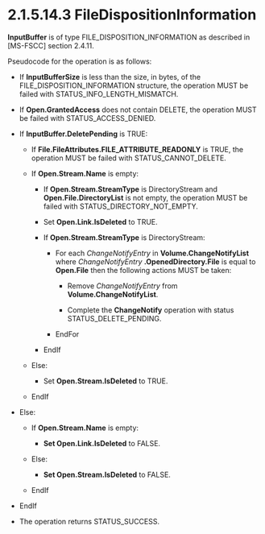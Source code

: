 <html dir="LTR" xmlns:mshelp="http://msdn.microsoft.com/mshelp" xmlns:ddue="http://ddue.schemas.microsoft.com/authoring/2003/5" xmlns:xlink="http://www.w3.org/1999/xlink" xmlns:tool="http://www.microsoft.com/tooltip">
    <head>
        <meta http-equiv="Content-Type" content="text/html; CHARSET=utf-8"></meta>
        <meta name="save" content="history"></meta>
        <title>2.1.5.14.3 FileDispositionInformation</title>
        <xml>
            <mshelp:toctitle title="2.1.5.14.3 FileDispositionInformation"></mshelp:toctitle>
            <mshelp:rltitle title="[MS-FSA]: FileDispositionInformation"></mshelp:rltitle>
            <mshelp:keyword index="A" term="386d9ec5-e0f6-4853-b175-c05be01419e0"></mshelp:keyword>
            <mshelp:attr name="DCSext.ContentType" value="open specification"></mshelp:attr>
            <mshelp:attr name="AssetID" value="386d9ec5-e0f6-4853-b175-c05be01419e0"></mshelp:attr>
            <mshelp:attr name="TopicType" value="kbRef"></mshelp:attr>
            <mshelp:attr name="DCSext.Title" value="[MS-FSA]: FileDispositionInformation" />
        </xml>
    </head>
    <body>
        <div id="header">
            <h1 class="heading">2.1.5.14.3 FileDispositionInformation</h1>
        </div>
        <div id="mainSection">
            <div id="mainBody">
                <div id="allHistory" class="saveHistory"></div>
                <div id="sectionSection0" class="section" name="collapseableSection">
                    

<p><b>InputBuffer</b> is of type FILE_DISPOSITION_INFORMATION
as described in <mshelp:link keywords="efbfe127-73ad-4140-9967-ec6500e66d5e" tabindex="0">[MS-FSCC]</mshelp:link>
section <mshelp:link keywords="12c3dd1c-14f6-4229-9d29-75fb2cb392f6" tabindex="0">2.4.11</mshelp:link>.</p>

<p>Pseudocode for the operation is as follows:</p>

<ul><li><p><span><span> 
</span></span>If <b>InputBufferSize</b> is less than the size, in bytes, of the
FILE_DISPOSITION_INFORMATION structure, the operation MUST be failed with
STATUS_INFO_LENGTH_MISMATCH.</p>

</li><li><p><span><span> 
</span></span>If <b>Open.GrantedAccess</b> does not contain DELETE, the
operation MUST be failed with STATUS_ACCESS_DENIED.</p>

</li><li><p><span><span> 
</span></span>If <b>InputBuffer.DeletePending</b> is TRUE:</p>

<ul><li><p><span><span>  </span></span>If <b>File.FileAttributes.FILE_ATTRIBUTE_READONLY</b>
is TRUE, the operation MUST be failed with STATUS_CANNOT_DELETE.</p>

</li><li><p><span><span>  </span></span>If <b>Open.Stream.Name</b>
is empty:</p>

<ul><li><p><span><span> 
</span></span>If <b>Open.Stream.StreamType</b> is DirectoryStream and <b>Open.File.DirectoryList</b>
is not empty, the operation MUST be failed with STATUS_DIRECTORY_NOT_EMPTY.</p>

</li><li><p><span><span> 
</span></span>Set <b>Open.Link.IsDeleted</b> to TRUE.</p>

</li><li><p><span><span> 
</span></span>If <b>Open.Stream.StreamType</b> is DirectoryStream:</p>

<ul><li><p><span><span> 
</span></span>For each <i>ChangeNotifyEntry</i> in <b>Volume.ChangeNotifyList</b>
where <i>ChangeNotifyEntry</i> <b>.OpenedDirectory.File</b> is equal to <b>Open.File</b>
then the following actions MUST be taken:</p>

<ul><li><p><span><span> 
</span></span>Remove <i>ChangeNotifyEntry</i> from <b>Volume.ChangeNotifyList</b>.</p>

</li><li><p><span><span> 
</span></span>Complete the <b>ChangeNotify</b> operation with status
STATUS_DELETE_PENDING.</p>

</li></ul></li><li><p><span><span> 
</span></span>EndFor</p>

</li></ul></li><li><p><span><span> 
</span></span>EndIf</p>

</li></ul></li><li><p><span><span>  </span></span>Else:</p>

<ul><li><p><span><span> 
</span></span>Set <b>Open.Stream.IsDeleted</b> to TRUE.</p>

</li></ul></li><li><p><span><span>  </span></span>EndIf</p>

</li></ul></li><li><p><span><span> 
</span></span>Else:</p>

<ul><li><p><span><span>  </span></span>If <b>Open.Stream.Name</b>
is empty:</p>

<ul><li><p><span><span> 
</span></span><b>Set Open.Link.IsDeleted</b> to FALSE.</p>

</li></ul></li><li><p><span><span>  </span></span>Else:</p>

<ul><li><p><span><span> 
</span></span><b>Set Open.Stream.IsDeleted</b> to FALSE.</p>

</li></ul></li><li><p><span><span>  </span></span>EndIf</p>

</li></ul></li><li><p><span><span> 
</span></span>EndIf</p>

</li><li><p><span><span> 
</span></span>The operation returns STATUS_SUCCESS.</p>

</li></ul>
                </div>
            </div>
        </div>
    </body>
</html>